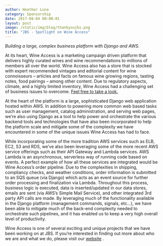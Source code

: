 ```yaml
---
author: Heather Luna
category: Sponsorship
date: 2017-08-04 00:00:01
layout: post
image: /static/img/blog/thankyoujbs.png
title: "JBS - Spotlight on Wine Access"
---
```


*Building a large, complex business platform with Django and AWS.*

At its heart, Wine Access is a marketing campaign driven platform that
delivers highly curated wines and wine recommendations to millions of
members all over the world. Wine Access also has a store that is
stocked with expert recommended vintages and editorial content for wine
connoisseurs – articles and facts on famous wine growing regions, 
tasting notes, food pairings – among other content. Due to regulatory
aspects, climate, and a highly limited inventory, Wine Access had a
challenging set of business issues to overcome. 
[Feel free to take a look.](https://wineaccess.com/)

At the heart of the platform is a large, sophisticated Django web
application hosted within AWS. In addition to powering more common
web based tasks such as user management, catalog administration, 
and serving web pages, we’re also using Django as a tool to help power
and orchestrate the various backend tools and technologies that have
also been incorporated to help the platform scale and mitigate some of
the complexity we have encountered in some of the unique issues
Wine Access has had to face.

While incorporating some of the more tradition AWS services such as
ELB, EC2, S3 and RDS, we’ve also been leveraging some of the more
recent AWS service offerings such as their API Gateway and Lambda
services. AWS Lambda is an asynchronous, serverless way of running
code based on events. A perfect example of how all these services are
integrated would be Wine Access’s order pipeline. Due to the
complexities in shipping, compliancy checks, and weather conditions, 
order information is submitted to an SQS queue (via Django) which acts
as an event source for further order processing and finalization via 
Lambda. Throughout this process, business logic is executed, data is
inserted/updated in our data stores, emails are sent
(via AWS’s Simple Mail Service), and other integrated 3rd party API
calls are made. By leveraging much of the functionality available
in the Django platform (management commands, signals, etc…), we have
been able to mitigate much of the back-end complexity needed to
orchestrate such pipelines, and it has enabled us to keep a very
high overall level of productivity.

Wine Access is one of several exciting and unique projects that we
have been working on at JBS. If you’re interested in finding out
more about who we are and what we do, please visit our
[website](http://www.jbssolutions.com/) .














